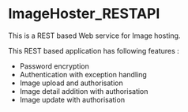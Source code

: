 # ImageHoster_RESTAPI
This is a REST based Web service for Image hosting.

This REST based application has following features :
- Password encryption
- Authentication with exception handling
- Image upload and authorisation
- Image detail addition with authorisation
- Image update with authorisation
